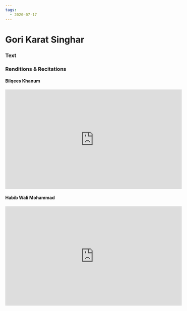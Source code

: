 ```yaml
---
tags:
  - 2020-07-17
---
```

# Gori Karat Singhar

### Text
### Renditions & Recitations

#### Bilqees Khanum

<iframe width="560" height="315" src="https://www.youtube.com/embed/oyorE7TTk-U" title="YouTube video player" frameborder="0" allow="accelerometer; autoplay; clipboard-write; encrypted-media; gyroscope; picture-in-picture" allowfullscreen></iframe>

#### Habib Wali Mohammad

<iframe width="560" height="315" src="https://www.youtube.com/embed/y0VdWzc1L94" title="YouTube video player" frameborder="0" allow="accelerometer; autoplay; clipboard-write; encrypted-media; gyroscope; picture-in-picture" allowfullscreen></iframe>

